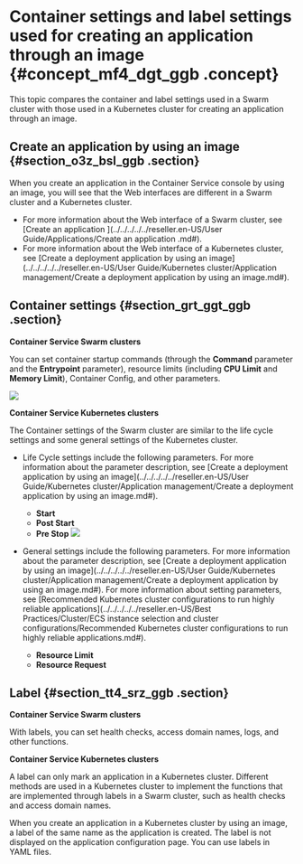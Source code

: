 # Container settings and label settings used for creating an application through an image {#concept_mf4_dgt_ggb .concept}

This topic compares the container and label settings used in a Swarm cluster with those used in a Kubernetes cluster for creating an application through an image.

## Create an application by using an image {#section_o3z_bsl_ggb .section}

When you create an application in the Container Service console by using an image, you will see that the Web interfaces are different in a Swarm cluster and a Kubernetes cluster.

-   For more information about the Web interface of a Swarm cluster, see [Create an application ](../../../../../reseller.en-US/User Guide/Applications/Create an application .md#).
-   For more information about the Web interface of a Kubernetes cluster, see [Create a deployment application by using an image](../../../../../reseller.en-US/User Guide/Kubernetes cluster/Application management/Create a deployment application by using an image.md#).

## Container settings {#section_grt_ggt_ggb .section}

**Container Service Swarm clusters**

You can set container startup commands \(through the **Command** parameter and the **Entrypoint** parameter\), resource limits \(including **CPU Limit** and **Memory Limit**\), Container Config, and other parameters.

![](http://static-aliyun-doc.oss-cn-hangzhou.aliyuncs.com/assets/img/83757/154829385235453_en-US.png)

**Container Service Kubernetes clusters**

The Container settings of the Swarm cluster are similar to the life cycle settings and some general settings of the Kubernetes cluster.

-   Life Cycle settings include the following parameters. For more information about the parameter description, see [Create a deployment application by using an image](../../../../../reseller.en-US/User Guide/Kubernetes cluster/Application management/Create a deployment application by using an image.md#).

    -   **Start**
    -   **Post Start**
    -   **Pre Stop**
    ![](http://static-aliyun-doc.oss-cn-hangzhou.aliyuncs.com/assets/img/83757/154829385235526_en-US.png)

-   General settings include the following parameters. For more information about the parameter description, see [Create a deployment application by using an image](../../../../../reseller.en-US/User Guide/Kubernetes cluster/Application management/Create a deployment application by using an image.md#). For more information about setting parameters, see [Recommended Kubernetes cluster configurations to run highly reliable applications](../../../../../reseller.en-US/Best Practices/Cluster/ECS instance selection and cluster configurations/Recommended Kubernetes cluster configurations to run highly reliable applications.md#).
    -   **Resource Limit**
    -   **Resource Request**

## Label {#section_tt4_srz_ggb .section}

**Container Service Swarm clusters**

With labels, you can set health checks, access domain names, logs, and other functions.

**Container Service Kubernetes clusters**

A label can only mark an application in a Kubernetes cluster. Different methods are used in a Kubernetes cluster to implement the functions that are implemented through labels in a Swarm cluster, such as health checks and access domain names.

When you create an application in a Kubernetes cluster by using an image, a label of the same name as the application is created. The label is not displayed on the application configuration page. You can use labels in YAML files.

